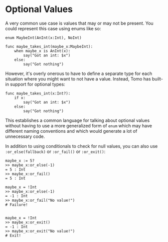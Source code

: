 # Optional Values

A very common use case is values that may or may not be present. You could
represent this case using enums like so:

```tomo
enum MaybeInt(AnInt(x:Int), NoInt)

func maybe_takes_int(maybe_x:MaybeInt):
    when maybe_x is AnInt(x):
        say("Got an int: $x")
    else:
        say("Got nothing")
```

However, it's overly onerous to have to define a separate type for each
situation where you might want to not have a value. Instead, Tomo has
built-in support for optional types:

```
func maybe_takes_int(x:Int?):
    if x:
        say("Got an int: $x")
    else:
        say("Got nothing")
```

This establishes a common language for talking about optional values without
having to use a more generalized form of `enum` which may have different naming
conventions and which would generate a lot of unnecessary code. 

In addition to using conditionals to check for null values, you can also use
`:or_else(fallback)` or `:or_fail()` or `:or_exit()`:

```tomo
maybe_x := 5?
>> maybe_x:or_else(-1)
= 5 : Int
>> maybe_x:or_fail()
= 5 : Int

maybe_x = !Int
>> maybe_x:or_else(-1)
= -1 : Int
>> maybe_x:or_fail("No value!")
# Failure!


maybe_x = !Int
>> maybe_x:or_exit()
= -1 : Int
>> maybe_x:or_exit("No value!")
# Exit!
```
